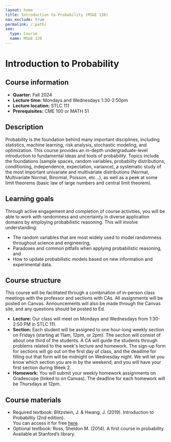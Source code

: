 ```yaml
---
layout: home
title: Introduction to Probability (MS&E 120)
nav_exclude: true
permalink: /:path/
seo:
  type: Course
  name: MS&E 120
---
```


# Introduction to Probability

## Course information

- **Quarter:** Fall 2024
- **Lecture time:** Mondays and Wednesdays 1:30-2:50pm
- **Lecture location:** STLC 111
- **Prerequisites:**  CME 100 or MATH 51

## Description

Probability is the foundation behind many important disciplines, including statistics, machine learning, risk analysis, stochastic modeling, and optimization. This course provides an in-depth undergraduate-level introduction to fundamental ideas and tools of probability. Topics include the foundations (sample spaces, random variables, probability distributions, conditioning, independence, expectation, variance), a systematic study of the most important univariate and multivariate distributions (Normal, Multivariate Normal, Binomial, Poisson, etc...), as well as a peek at some limit theorems (basic law of large numbers and central limit theorem).

## Learning goals

Through active engagement and completion of course activities, you will be able to work with randomness and uncertainty in diverse application domains by employing probabilistic reasoning. This will involve understanding:
- The random variables that are most widely used to model randomness throughout science and engineering,
- Paradoxes and common pitfalls when applying probabilistic reasoning, and
- How to update probabilistic models based on new information and experimental data.

## Course structure

This course will be facilitated through a combination of in-person class meetings with the professor and sections with CAs. All assignments will be posted on Canvas. Announcements will also be made through the Canvas site, and any questions should be posted to Ed.
- **Lecture:** Our class will meet on Mondays and Wednesdays from 1:30-2:50 PM in STLC 111.
- **Section:** Each student will be assigned to one hour-long weekly section on Fridays (starting at 11am, 12pm, or 2pm). The section will consist of about one third of the students. A CA will guide the students through problems related to the week's lecture and homework. The sign-up form for sections will go out on the first day of class, and the deadline for filling out that form will be midnight on Wednesday night. We will let you know which section you are in by the weekend, and you will have your first section during Week 2. 
- **Homework:** You will submit your weekly homework assignments on Gradescope (linked to on Canvas). The deadline for each homework will be Thursdays at 12pm.

## Course materials
- Required textbook: Blitzstein, J. & Hwang, J. (2019). Introduction to Probability (2nd edition).  
You can access it for free [here](https://drive.google.com/file/d/1VmkAAGOYCTORq1wxSQqy255qLJjTNvBI/view?usp=sharing).
- Optional textbook: Ross, Sheldon M. (2014). A first course in probability.  
Available at Stanford’s library.
